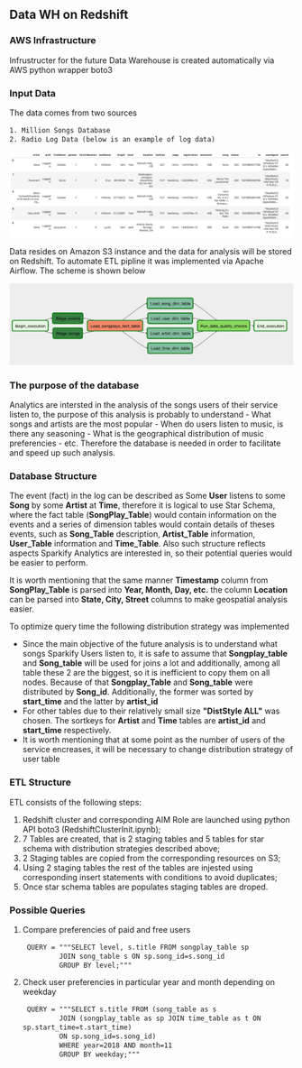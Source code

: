 ## **Data WH on Redshift**

### AWS Infrastructure

Infrustructer for the future Data Warehouse is created automatically via AWS python wrapper boto3

### Input Data

The data comes from two sources

    1. Million Songs Database
    2. Radio Log Data (below is an example of log data)
  
   ![Image of Log](https://github.com/Ekovarskiy/DataWharehouse_Redshift/blob/master/log-data.png)

Data resides on Amazon S3 instance and the data for analysis will be stored on Redshift. To automate ETL pipline it was implemented via Apache Airflow. The scheme is shown below

![Image of Dag](https://github.com/Ekovarskiy/DataWharehouse_Redshift/blob/master/example-dag.png)

### The purpose of the database

Analytics are intersted in the analysis of the songs users of their service listen to, the purpose of this analysis is probably to understand
    - What songs and artists are the most popular
    - When do users listen to music, is there any seasoning
    - What is the geographical distribution of music preferencies
    - etc.
Therefore the database is needed in order to facilitate and speed up such analysis.


### Database Structure

The event (fact) in the log can be described as Some **User** listens to some **Song** by some **Artist** at **Time**,  therefore it is logical to use Star Schema, where the fact table (**SongPlay_Table**) would contain information on the events and a series of dimension tables would contain details of theses events, such as **Song_Table** description, **Artist_Table** information, **User_Table** information and **Time_Table**. Also such structure reflects aspects Sparkify Analytics are interested in, so their potential queries would be easier to perform.

It is worth mentioning that the same manner **Timestamp** column from **SongPlay_Table** is parsed into **Year, Month, Day, etc.** the column **Location** can be parsed into **State, City, Street** columns to make geospatial analysis easier.

To optimize query time the following distribution strategy was implemented

 - Since the main objective of the future analysis is to understand what songs Sparkify Users listen to, it is safe to assume that **Songplay_table** and **Song_table** will be used for joins a lot and additionally, among all table these 2 are the biggest, so it is inefficient to copy them on all nodes. Because of that **Songplay_Table** and **Song_table** were distributed by **Song_id**. Additionally, the former was sorted by **start_time** and the latter by **artist_id**
 - For other tables due to their relatively small size **"DistStyle ALL"** was chosen. The sortkeys for **Artist** and **Time** tables are **artist_id** and **start_time** respectively.
 - It is worth mentioning that at some point as the number of users of the service encreases, it will be necessary to change distribution strategy of user table


### ETL Structure

ETL consists of the following steps:
1. Redshift cluster and corresponding AIM Role are launched using python API boto3 (RedshiftClusterInit.ipynb);
2. 7 Tables are created, that is 2 staging tables and 5 tables for star schema with distribution strategies described above;
3. 2 Staging tables are copied from the corresponding resources on S3;
4. Using 2 staging tables the rest of the tables are injested using corresponding insert statements with conditions to avoid duplicates;
5. Once star schema tables are populates staging tables are droped.


### Possible Queries

1. Compare preferencies of paid and free users

        QUERY = """SELECT level, s.title FROM songplay_table sp
                JOIN song_table s ON sp.song_id=s.song_id
                GROUP BY level;"""

2. Check user preferencies in particular year and month depending on weekday

        QUERY = """SELECT s.title FROM (song_table as s
                JOIN (songplay_table as sp JOIN time_table as t ON sp.start_time=t.start_time)
                ON sp.song_id=s.song_id)
                WHERE year=2018 AND month=11
                GROUP BY weekday;"""
    
